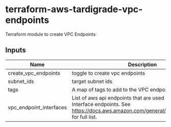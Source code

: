 # terraform-aws-tardigrade-vpc-endpoints

Terraform module to create VPC Endpoints

## Inputs

| Name | Description | Type | Default | Required |
|------|-------------|:----:|:-----:|:-----:|
| create\_vpc\_endpoints | toggle to create vpc endpoints | string | `"false"` | no |
| subnet\_ids | target subnet ids | list | `<list>` | no |
| tags | A map of tags to add to the VPC endpoint SG | map | `<map>` | no |
| vpc\_endpoint\_interfaces | List of aws api endpoints that are used to create VPC Interface endpoints. See https://docs.aws.amazon.com/general/latest/gr/rande.html for full list. | list | `<list>` | no |

